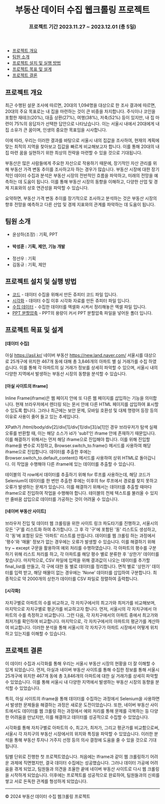 <!DOCTYPE html>
<html lang="ko">
<head>
<meta charset="UTF-8">
<meta name="viewport" content="width=device-width, initial-scale=1.0">
</head>
<body>

<header>
  <h1>부동산 데이터 수집 웹크롤링 프로젝트</h1>
  <h3>프로젝트 기간 2023.11.27 ~ 2023.12.01 (총 5일)</h3>
</header>

<nav>
  <ul>
    <li><a href="#section1">프로젝트 개요</a></li>
    <li><a href="#section2">팀원 소개</a></li>
    <li><a href="#section3">프로젝트 설치 및 실행 방법</a></li>
    <li><a href="#section4">프로젝트 목표 및 설계</a></li>
    <li><a href="#section5">프로젝트 결론</a></li>
  </ul>
</nav>

<main>
  <section id="section1">
    <h2>프로젝트 개요</h2>
    <p>
       최근 수행된 설문 조사에 따르면, 20대의 1,094명을 대상으로 한 조사 결과에 따르면, 20대의 주요 목표로는 내 집을 마련하는 것이 큰 비중을 차지합니다. 주식이나 코인을 포함한 재테크(20%), 대출 상환(27%), 여행(38%), 저축(52%) 등이 있지만, 내 집 마련이 75%의 응답자가 선택한 답안으로 나타났습니다. 이는 서울시 내에서 20대에게 내 집 소유가 큰 꿈이며, 인생의 중요한 목표임을 시사합니다.

이에 따라, 우리는 이러한 결과를 바탕으로 서울시 내의 집값을 조사하여, 현재의 계획에 맞는 최적의 지역을 찾아보고 집값을 빠르게 비교해보고자 합니다. 이를 통해 20대의 내 집 마련 꿈을 실현하기 위한 최상의 전략을 마련할 수 있을 것으로 기대됩니다.

부동산은 많은 사람들에게 주요한 자산으로 작용하기 때문에, 장기적인 자산 관리를 위해 부동산 가격 변동 추이를 조사하고자 하는 경우가 많습니다.
부동산 시장에 대한 장기적인 데이터 수집과 분석은 부동산 시장의 전반적인 흐름을 파악하고, 미래의 전망을 예측하는 데 도움이 됩니다. 이를 통해 부동산 시장의 동향을 이해하고, 다양한 산업 및 경제 지표와의 상호 연관성을 파악할 수 있습니다.

요약하면, 부동산 가격 변동 추이를 장기적으로 조사하고 분석하는 것은 부동산 시장의 향후 전망을 예측하고 다른 산업 및 경제 지표와의 관계를 파악하는 데 도움이 됩니다.
    </p>
  </section>
  
  <section id="section2">
    <h2>팀원 소개</h2>
     <ul>
      <li>윤상하(조장) : 기획, PPT</li>
      <li><h4>박성훈 : 기획, 제안, 기능 개발</h4></li>
      <li>정선우 : 기획</li>
      <li>김동규 : 기획, 제안</li>
    </ul>
  </section>

<section id="section3">
  <h2>프로젝트 설치 및 실행 방법</h2>
  <ul>
    <li><a href="Project01.ipynb">코드</a> - 데이터 수집을 위해서 만든 쥬피터 코드 파일 입니다.</li>
    <li><a href="Project Pandas.ipynb">시각화</a> - 데이터 수집 이후 시각화 자료를 만든 쥬피터 파일 입니다.</li>
    <li><a href="서울시 아파트 상한가.xlsx">수집 데이터</a> - 수집한 데이터를 엑셀화 시켜서 정리해놓은 엑셀 파일 입니다.</li>
    <li><a href="https://github.com/shmi1234/Web-Crawling-Projects/tree/main/PPT%20%EB%B6%84%ED%95%A0%EC%95%95%EC%B6%95">PPT 분할압축<a>
      - PPT의 용량이 커서 PPT 분할압축 파일을 넣어둔 폴더 입니다.</li>
  </ul>
</section>

<section id="section4">
  <h2>프로젝트 목표 및 설계</h2>
  <h4>[데이터 수집]</h4>
  <p>
    아실 <a href="https://asil.kr/">https://asil.kr/</a> 네이버 부동산 <a href="https://new.land.naver.com/">https://new.land.naver.com/</a>
    서울시를 대상으로 25개구에 위치한 467개 동에 대해 총 3,846개의 아파트 별 실 거래가를 수집 하였습니다. 이를 통해 각 아파트의 실 거래가 정보를 상세히 파악할 수 있으며, 서울시 내의 다양한 지역에서 발생하는 부동산 시장의 동향을 분석할 수 있습니다.
  </p>
  <h4>[아실 사이트의 Iframe]</h4>
  <p>
    Inline Frame(iframe)은 웹 페이지 안에 또 다른 웹 페이지를 삽입하는 기능을 의미합니다. 현재 브라우저에서 렌더링 되는 문서 안에 다른 HTML 페이지를 삽입하여 표시할 수 있도록 합니다. 그러나 최근에는 보안 문제, 모바일 호환성 및 대체 명령어 등장 등의 이유로 사용이 줄어 들고 있는 추세입니다.
  </p>
  <p>
    XPath가 /html/body/div[2]/div[1]/div[1]/div[3]/a[1]인 경우 브라우저가 탐색 실패 오류를 반환할 때, 이는 해당 소스가 id가 'sub1'인 iframe 안에 존재하기 때문입니다. 이를 해결하기 위해서는 먼저 해당 iframe으로 진입해야 합니다. 이를 위해 진입할 iframe을 변수로 지정하고, Browser.switch_to.frame() 메서드를 사용하여 해당 iframe으로 진입합니다. 데이터를 추출한 후에는 Browser.switch_to.default_content() 메서드를 사용하여 상위 HTML로 돌아갑니다. 이 작업을 수행해야 다른 iframe에 있는 데이터를 추출할 수 있습니다.
  </p>
  <p>
    테이블의 각 row에서 데이터를 추출하기 위해 for 루프를 사용하는데, 해당 코드가 Selenium이 데이터를 한 번만 추출한 후에는 이후의 for 루프에서 경로를 찾지 못하고 오류가 발생하는 문제가 있습니다. 이를 해결하기 위해서는 데이터를 추출할 때마다 iframe으로 진입하여 작업을 수행해야 합니다. 테이블의 전체 텍스트를 불러올 수 있지만 줄바꿈 삽입으로 데이터를 가공하는 것이 어려울 수 있습니다.
  </p>
  <h4>[네이버 부동산 사이트]</h4>
  <p>
    브라우저 진입 및 데이터 웹 크롤링을 위한 사이트 링크 파도타기를 진행하고, 서울시의 모든 '구'를 리스트화 하여 추가합니다. 그 후 각 '구'에 포함된 '동' 리스트도 생성하고, 각 '동'에 포함된 모든 '아파트' 리스트를 만듭니다. 데이터를 웹 크롤링 하는 과정에서 '평수'와 '매물' 정보가 없는 경우에는 오류가 발생할 수 있습니다. 이를 해결하기 위해 try ~ except 구문을 활용하여 예외 처리를 수행하였습니다. 각 아파트의 평수를 구분하기 위해 리스트 처리를 하고, 각 아파트를 해당 평수 별로 분류한 후 '상한가' 데이터를 찾습니다. 마지막으로, CSV 파일에 입력을 위해 결과값이 나오는 데이터를 추가할 final_list를 만들고, 각 구에 대한 동 별로 데이터를 정리합니다. 면적 별로 '상한가' 데이터를 입력 받고, 해당 매물이 없는 경우에는 'None' 데이터를 삽입하여 구분합니다. 최종적으로 약 2000개의 상한가 데이터를 CSV 파일로 정렬하여 출력합니다. 
  </p>
  <h4>[시각화]</h4>
  <p>
    자치구별로 아파트의 수를 비교하고, 각 자치구에서의 최고가와 최저가를 비교해보며, 마지막으로 자치구별로 평균가를 비교하고자 합니다. 먼저, 서울시의 각 자치구에서 아파트의 수를 측정하고 비교합니다. 그런 다음, 각 자치구에서의 아파트 중에서 최고가와 최저가를 확인하여 비교합니다. 마지막으로, 각 자치구에서의 아파트의 평균가를 계산하여 비교합니다. 이러한 분석을 통해 서울시의 각 자치구가 아파트 시장에서 어떻게 위치하고 있는지를 이해할 수 있습니다.
  </p>
</section>

<section id="section5">
  <h2>프로젝트 결론</h2>
  <p>
    이 데이터 수집과 시각화를 통해 우리는 서울시 부동산 시장의 현황을 더 잘 이해할 수 있게 되었습니다. 먼저, 아실과 네이버 부동산 사이트를 통해 수집한 정보를 통해 서울시 25개구에 위치한 467개 동에 총 3,846개의 아파트에 대한 실 거래가를 상세히 파악할 수 있었습니다. 이를 통해 서울시 내 다양한 지역에서 발생하는 부동산 시장의 동향을 분석할 수 있었습니다.

특히, 아실 사이트의 iframe을 통해 데이터를 수집하는 과정에서 Selenium을 사용하면서 발생한 문제들을 해결하는 과정은 새로운 도전이었습니다. 또한, 네이버 부동산 사이트에서도 데이터를 웹 크롤링 하는 과정에서 예외 처리를 통해 문제를 극복하는 등 다양한 어려움을 만났지만, 이를 해결하고 데이터를 성공적으로 수집할 수 있었습니다.

시각화를 통해 자치구별로 아파트의 수, 최고가, 최저가, 그리고 평균가를 비교함으로써, 서울시 각 자치구의 부동산 시장에서의 위치와 특징을 파악할 수 있었습니다. 이러한 분석을 통해 부동산 투자나 거주지 선정 등의 의사 결정에 도움을 줄 수 있을 것으로 기대됩니다.

팀별 단위로 진행한 첫 프로젝트였습니다. 처음에는 Iframe과 같이 웹 크롤링하기 어려운 과제에 직면했지만, 결국 데이터 수집에는 성공했습니다. 그러나 데이터 가공에 어려움을 겪게 되었고, 팀원들과 의견을 조율한 끝에 네이버 부동산 사이트로 다시 웹 크롤링을 시작하게 되었습니다. 이후에는 프로젝트를 성공적으로 완료하여, 팀원들과의 신뢰를 쌓고 서로 돈독한 관계를 형성하게 되었습니다.
  </p>
</section>

</main>
<hr>
<footer>
  <p>&copy; 2024 부동산 데이터 수집 웹크롤링 프로젝트</p>
</footer>

</body>
</html>
